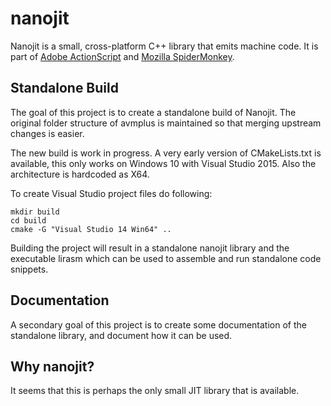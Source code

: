 # nanojit
Nanojit is a small, cross-platform C++ library that emits machine code. It is part of [Adobe ActionScript](https://github.com/adobe/avmplus) 
and [Mozilla SpiderMonkey](https://developer.mozilla.org/en-US/docs/Mozilla/Projects/SpiderMonkey/Internals/Tracing_JIT).

## Standalone Build
The goal of this project is to create a standalone build of Nanojit. The original folder structure of avmplus is maintained so that merging 
upstream changes is easier. 

The new build is work in progress. A very early version of CMakeLists.txt is available, this only works on Windows 10 with Visual Studio 2015.
Also the architecture is hardcoded as X64.  

To create Visual Studio project files do following:

```
mkdir build
cd build
cmake -G "Visual Studio 14 Win64" ..
```

Building the project will result in a standalone nanojit library and the executable lirasm which can be used to assemble and run standalone
code snippets. 

## Documentation
A secondary goal of this project is to create some documentation of the standalone library, and document how it can be used. 


## Why nanojit?
It seems that this is perhaps the only small JIT library that is available. 
